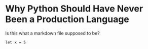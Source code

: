 # Why Python Should Have Never Been a Production Language

Is this what a markdown file supposed to be?

`let x = 5`
